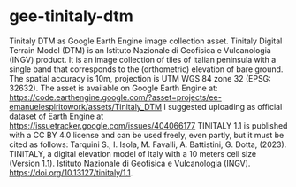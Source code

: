 # gee-tinitaly-dtm
Tinitaly DTM as Google Earth Engine image collection asset. 
Tinitaly Digital Terrain Model (DTM) is an Istituto Nazionale di Geofisica e Vulcanologia (INGV) product. It is an image collection of tiles of italian peninsula with a single band that corresponds to the (orthometric) elevation of bare ground. The spatial accuracy is 10m, projection is UTM WGS 84 zone 32 (EPSG: 32632). The asset is available on Google Earth Engine at: https://code.earthengine.google.com/?asset=projects/ee-emanuelespiritowork/assets/Tinitaly_DTM
I suggested uploading as official dataset of Earth Engine at https://issuetracker.google.com/issues/404066177
TINITALY 1.1 is published with a CC BY 4.0 license and can be used freely, even partly, but it must be cited as follows:
Tarquini S., I. Isola, M. Favalli, A. Battistini, G. Dotta, (2023). TINITALY, a digital elevation model of Italy with a 10 meters cell size (Version 1.1). Istituto Nazionale di Geofisica e Vulcanologia (INGV). https://doi.org/10.13127/tinitaly/1.1.
